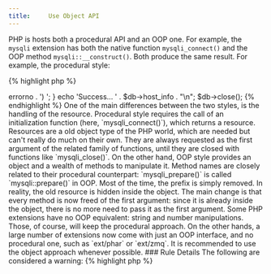 ```yaml
---
title:     Use Object API
---
```


PHP is hosts both a procedural API and an OOP one. For example, the `mysqli` extension has both the native function `mysqli_connect()` and the OOP method `mysqli::__construct()`. Both produce the same result. For example, the procedural style: 

{% highlight php %}
<?php
$link = mysqli_connect('localhost', 'my_user', 'my_password', 'my_db');

if (!$link) {
    die('Connect Error (' . mysqli_connect_errno() . ') ';
}

echo 'Success... ' . mysqli_get_host_info($link) . "\n";

mysqli_close($link);

{% endhighlight %}


And the OOP Style: 

{% highlight php %}
<?php
try {
	$db = new mysqli('localhost', 'my_user', 'my_password', 'my_db');
} catch (Exception $e) {
	die('Connect Error (' . $db->errorno . ') ';

}
echo 'Success... ' . $db->host_info . "\n";

$db->close();

{% endhighlight %}


One of the main differences between the two styles, is the handling of the resource. Procedural style requires the call of an initialization function (here, `mysqli_connect()`), which returns a resource. Resources are a old object type of the PHP world, which are needed but can't really do much on their own. They are always requested as the first argument of the related family of functions, until they are closed with functions like `mysqli_close()`. 

On the other hand, OOP style provides an object and a wealth of methods to manipulate it. Method names are closely related to their procedural counterpart: `mysqli_prepare()` is called `mysqli::prepare()` in OOP. Most of the time, the prefix is simply removed. In reality, the old resource is hidden inside the object. The main change is that every method is now freed of the first argument: since it is already inside the object, there is no more need to pass it as the first argument. 

Some PHP extensions have no OOP equivalent: string and number manipulations. Those, of course, will keep the procedural approach. On the other hands, a large number of extensions now come with just an OOP interface, and no procedural one, such as `ext/phar` or `ext/zmq`.

It is recommended to use the object approach whenever possible. 


### Rule Details

The following are considered a warning: 

{% highlight php %}
<?php
// Needs example

{% endhighlight %}{: .warning }


The following are OK: 

{% highlight php %}
<?php
// Needs example

{% endhighlight %}{: .ok }


### When Not To Use This Rule
If the project doesn't use any OOP feature, it may ignore this rule.

